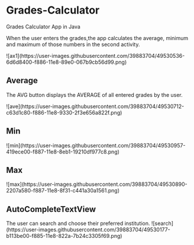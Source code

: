 # Grades-Calculator
Grades Calculator App in Java
<p>When the user enters the grades,the app calculates the average, minimum and maximum of those numbers in the second activity.</p>
![ax1](https://user-images.githubusercontent.com/39883704/49530536-6d6d8400-f886-11e8-89e0-067b9cb56d99.png)
<h2>Average</h2>
<p>The AVG button displays the AVERAGE of all entered grades by the user.</p>
![ave](https://user-images.githubusercontent.com/39883704/49530712-c63d1c80-f886-11e8-9330-2f3e656a822f.png)
<h2>Min</h2>
![min](https://user-images.githubusercontent.com/39883704/49530957-419ece00-f887-11e8-8eb1-19210df977c8.png)
<h2>Max</h2>
![max](https://user-images.githubusercontent.com/39883704/49530890-2207a580-f887-11e8-8f31-c441a30a1561.png)

<h2>AutoCompleteTextView</h2>
The user can search and choose their preferred institution.
![search](https://user-images.githubusercontent.com/39883704/49530177-b113be00-f885-11e8-822a-7b24c3305f69.png)
